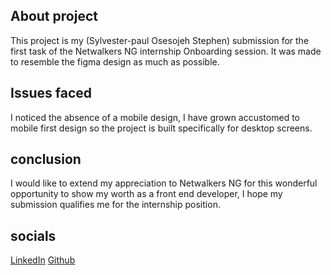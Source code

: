 ## About project

This project is my (Sylvester-paul Osesojeh Stephen) submission for the first task of the Netwalkers NG internship Onboarding session. It was made to resemble the figma design as much as possible. 

## Issues faced
I noticed the absence of a mobile design, I have grown accustomed to mobile first design so the project is built specifically for desktop screens. 

## conclusion
I would like to extend my appreciation to Netwalkers NG for this wonderful opportunity to show my worth as a front end developer, I hope my submission qualifies me for the internship position.

## socials
[LinkedIn](https://www.linkedin.com/in/stephen-paul-2bb872286/)
[Github](https://github.com/webdev-steve01)